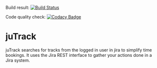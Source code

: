 Build result: [![Build Status](https://travis-ci.org/iBiber/juTrack.svg?branch=master)](https://travis-ci.org/iBiber/juTrack)

Code quality check: [![Codacy Badge](https://api.codacy.com/project/badge/Grade/801b93ec6acd42ada9fbf0ee1bbee082)](https://www.codacy.com/app/iBiber/juTrack?utm_source=github.com&amp;utm_medium=referral&amp;utm_content=iBiber/juTrack&amp;utm_campaign=Badge_Grade)

# juTrack
juTrack searches for tracks from the logged in user in jira to simplify time bookings.
It uses the Jira REST interface to gather your actions done in a Jira system.
